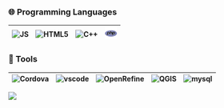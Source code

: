 ### 🌐 Programming Languages 

<img src="https://upload.wikimedia.org/wikipedia/commons/9/99/Unofficial_JavaScript_logo_2.svg" alt="JS" height="24"> | <img src="https://upload.wikimedia.org/wikipedia/commons/6/61/HTML5_logo_and_wordmark.svg" alt="HTML5" height="24"> | <img src="https://upload.wikimedia.org/wikipedia/commons/1/18/ISO_C%2B%2B_Logo.svg" alt="C++" height="24"> | <img src="https://raw.githubusercontent.com/github/explore/80688e429a7d4ef2fca1e82350fe8e3517d3494d/topics/php/php.png" alt="php" height="24">
|---|---|---|---|

### 🔧 Tools 

<img src="https://cordova.apache.org/static/img/cordova_bot.png" alt="Cordova" height="24"> | <img src="https://upload.wikimedia.org/wikipedia/commons/9/9a/Visual_Studio_Code_1.35_icon.svg" alt="vscode" height="24"> | <img src="https://upload.wikimedia.org/wikipedia/commons/4/4b/OpenRefine_New_Logo.png" alt="OpenRefine" height="24"> | <img src="https://upload.wikimedia.org/wikipedia/commons/7/77/Qgis-icon-3.0.png" alt="QGIS" height="24"> | <img  src="https://upload.wikimedia.org/wikipedia/fr/6/62/MySQL.svg" alt="mysql" height="24"> 
|---|---|---|---|---|

![](https://github-readme-stats.vercel.app/api?username=viglino&show_icons=true&hide_border=true&theme=radical&count_private=true&include_all_commits=true)

<!--
**Viglino/Viglino** is a ✨ _special_ ✨ repository because its `README.md` (this file) appears on your GitHub profile.

Here are some ideas to get you started:

- 🔭 I’m currently working on ...
- 🌱 I’m currently learning ...
- 👯 I’m looking to collaborate on ...
- 🤔 I’m looking for help with ...
- 💬 Ask me about ...
- 📫 How to reach me: ...
- 😄 Pronouns: ...
- ⚡ Fun fact: ...
-->

